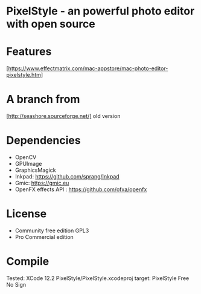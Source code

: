 # PixelStyle  - an powerful photo editor with open source
 

# Features 

[https://www.effectmatrix.com/mac-appstore/mac-photo-editor-pixelstyle.htm]

# A branch from 

  [http://seashore.sourceforge.net/] old version

# Dependencies

  *  OpenCV
  *  GPUImage
  *  GraphicsMagick
  *  Inkpad: https://github.com/sprang/Inkpad 
  *  Gmic: https://gmic.eu
  *  OpenFX effects API : https://github.com/ofxa/openfx
  


#  License
* Community free edition  GPL3
* Pro  Commercial edition


#  Compile
Tested: XCode 12.2 PixelStyle/PixelStyle.xcodeproj  target: PixelStyle Free No Sign
